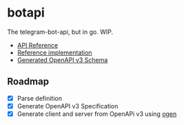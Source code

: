 # botapi

The telegram-bot-api, but in go. WIP.
* [API Reference](https://core.telegram.org/bots/api)
* [Reference implementation](https://github.com/tdlib/telegram-bot-api)
* [Generated OpenAPI v3 Schema](./_oas/openapi.json)

## Roadmap
- [x] Parse definition
- [x] Generate OpenAPI v3 Specification
- [x] Generate client and server from OpenAPi v3 using [ogen](https://github.com/ogen-go/ogen)
